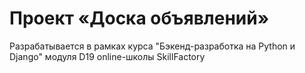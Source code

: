 # Проект «Доска объявлений»
Разрабатывается в рамках курса "Бэкенд-разработка на Python и Django" модуля D19 online-школы SkillFactory
